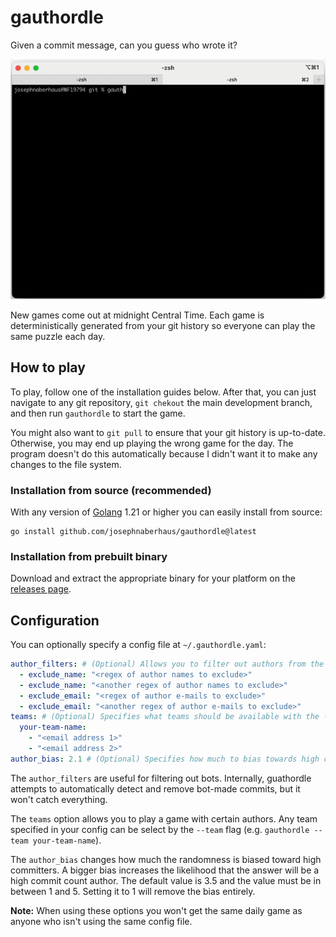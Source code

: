 # gauthordle
Given a commit message, can you guess who wrote it?

![A demonstration of me playing gauthordle](demo.gif)

New games come out at midnight Central Time. Each game is deterministically generated from your git history so everyone can play the same puzzle each day.

## How to play
To play, follow one of the installation guides below. After that, you can just navigate to any git repository, `git chekout` the main development branch, and then run `gauthordle` to start the game.

You might also want to `git pull` to ensure that your git history is up-to-date. Otherwise, you may end up playing the wrong game for the day. The program doesn't do this automatically because I didn't want it to make any changes to the file system.

### Installation from source (recommended)
With any version of [Golang](https://go.dev/) 1.21 or higher you can easily install from source:

```shell
go install github.com/josephnaberhaus/gauthordle@latest
```

### Installation from prebuilt binary
Download and extract the appropriate binary for your platform on the [releases page](https://github.com/JosephNaberhaus/gauthordle/releases).

## Configuration
You can optionally specify a config file at `~/.gauthordle.yaml`:

```yaml
author_filters: # (Optional) Allows you to filter out authors from the game.
  - exclude_name: "<regex of author names to exclude>"
  - exclude_name: "<another regex of author names to exclude>"
  - exclude_email: "<regex of author e-mails to exclude>"
  - exclude_email: "<another regex of author e-mails to exclude>"
teams: # (Optional) Specifies what teams should be available with the --team flag.
  your-team-name:
    - "<email address 1>"
    - "<email address 2>"
author_bias: 2.1 # (Optional) Specifies how much to bias towards high commit count authors.

```

The `author_filters` are useful for filtering out bots. Internally, guathordle attempts to automatically detect and remove bot-made commits, but it won't catch everything.

The `teams` option allows you to play a game with certain authors. Any team specified in your config can be select by the `--team` flag (e.g. `gauthordle --team your-team-name`).

The `author_bias` changes how much the randomness is biased toward high committers. A bigger bias increases the likelihood that the answer will be a high commit count author. The default value is 3.5 and the value must be in between 1 and 5. Setting it to 1 will remove the bias entirely.

**Note:** When using these options you won't get the same daily game as anyone who isn't using the same config file.